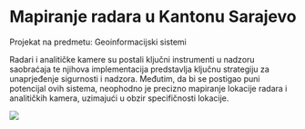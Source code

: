 # Mapiranje radara u Kantonu Sarajevo

Projekat na predmetu: Geoinformacijski sistemi

Radari i analitičke kamere su postali ključni instrumenti u nadzoru saobraćaja te njihova implementacija predstavlja ključnu strategiju za unaprjeđenje sigurnosti i nadzora. Međutim, da bi se postigao puni potencijal ovih sistema, neophodno je precizno mapiranje lokacije radara i analitičkih kamera, uzimajući u obzir specifičnosti lokacije. 

![](https://github.com/nejlaBelagosi/Mapiranje-Radara-KS/assets/122165597/6b261bb2-8b9f-4165-b2e6-522e237b9466)


